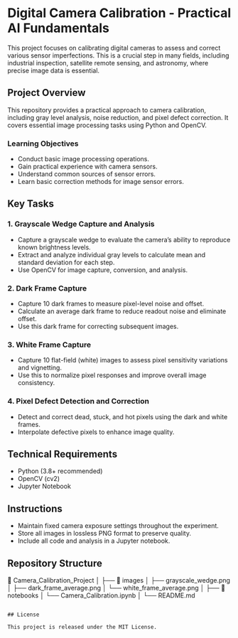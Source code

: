 # Digital Camera Calibration - Practical AI Fundamentals

This project focuses on calibrating digital cameras to assess and correct various sensor imperfections. This is a crucial step in many fields, including industrial inspection, satellite remote sensing, and astronomy, where precise image data is essential.

## Project Overview

This repository provides a practical approach to camera calibration, including gray level analysis, noise reduction, and pixel defect correction. It covers essential image processing tasks using Python and OpenCV.

### Learning Objectives

* Conduct basic image processing operations.
* Gain practical experience with camera sensors.
* Understand common sources of sensor errors.
* Learn basic correction methods for image sensor errors.

## Key Tasks

### 1. Grayscale Wedge Capture and Analysis

* Capture a grayscale wedge to evaluate the camera’s ability to reproduce known brightness levels.
* Extract and analyze individual gray levels to calculate mean and standard deviation for each step.
* Use OpenCV for image capture, conversion, and analysis.

### 2. Dark Frame Capture

* Capture 10 dark frames to measure pixel-level noise and offset.
* Calculate an average dark frame to reduce readout noise and eliminate offset.
* Use this dark frame for correcting subsequent images.

### 3. White Frame Capture

* Capture 10 flat-field (white) images to assess pixel sensitivity variations and vignetting.
* Use this to normalize pixel responses and improve overall image consistency.

### 4. Pixel Defect Detection and Correction

* Detect and correct dead, stuck, and hot pixels using the dark and white frames.
* Interpolate defective pixels to enhance image quality.

## Technical Requirements

* Python (3.8+ recommended)
* OpenCV (cv2)
* Jupyter Notebook

## Instructions

* Maintain fixed camera exposure settings throughout the experiment.
* Store all images in lossless PNG format to preserve quality.
* Include all code and analysis in a Jupyter notebook.

## Repository Structure

📁 Camera_Calibration_Project
│
├── 📂 images
│   ├── grayscale_wedge.png
│   ├── dark_frame_average.png
│   └── white_frame_average.png
│
├── 📂 notebooks
│   └── Camera_Calibration.ipynb
│
└── README.md
```

## License

This project is released under the MIT License.
